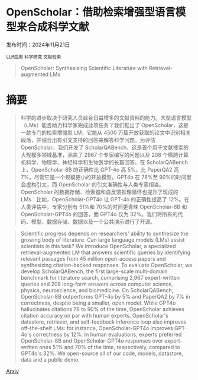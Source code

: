 # OpenScholar：借助检索增强型语言模型来合成科学文献

发布时间：2024年11月21日

`LLM应用` `科学研究` `文献检索`

> OpenScholar: Synthesizing Scientific Literature with Retrieval-augmented LMs

# 摘要

> 科学的进步取决于研究人员综合日益增多的文献资料的能力。大型语言模型（LMs）能否助力科学家完成此项任务？我们推出了 OpenScholar，这是一款专门的检索增强型 LM，它能从 4500 万篇开放获取的论文中识别相关段落，并综合出有引文支持的回答来解答科学问题。为评估 OpenScholar，我们开发了 ScholarQABench，这是首个用于文献搜索的大规模多领域基准，涵盖了 2967 个专家编写的问题以及 208 个横跨计算机科学、物理学、神经科学和生物医学的长篇回答。在 ScholarQABench 上，OpenScholar-8B 的正确性比 GPT-4o 高 5%，比 PaperQA2 高 7%，尽管它是一个规模更小的开放模型。GPT4o 在 78%至 90%的时间里会虚构引文，而 OpenScholar 的引文准确性与人类专家相当。OpenScholar 的数据存储、检索器和自反馈推理循环也提升了现成的 LMs：比如，OpenScholar-GPT4o 让 GPT-4o 的正确性提高了 12%。在人类评估中，专家分别有 51%和 70%的时间更青睐 OpenScholar-8B 和 OpenScholar-GPT4o 的回答，而 GPT4o 仅为 32%。我们将所有的代码、模型、数据存储、数据以及一个公共演示进行了开源。

> Scientific progress depends on researchers' ability to synthesize the growing body of literature. Can large language models (LMs) assist scientists in this task? We introduce OpenScholar, a specialized retrieval-augmented LM that answers scientific queries by identifying relevant passages from 45 million open-access papers and synthesizing citation-backed responses. To evaluate OpenScholar, we develop ScholarQABench, the first large-scale multi-domain benchmark for literature search, comprising 2,967 expert-written queries and 208 long-form answers across computer science, physics, neuroscience, and biomedicine. On ScholarQABench, OpenScholar-8B outperforms GPT-4o by 5% and PaperQA2 by 7% in correctness, despite being a smaller, open model. While GPT4o hallucinates citations 78 to 90% of the time, OpenScholar achieves citation accuracy on par with human experts. OpenScholar's datastore, retriever, and self-feedback inference loop also improves off-the-shelf LMs: for instance, OpenScholar-GPT4o improves GPT-4o's correctness by 12%. In human evaluations, experts preferred OpenScholar-8B and OpenScholar-GPT4o responses over expert-written ones 51% and 70% of the time, respectively, compared to GPT4o's 32%. We open-source all of our code, models, datastore, data and a public demo.

[Arxiv](https://arxiv.org/abs/2411.14199)